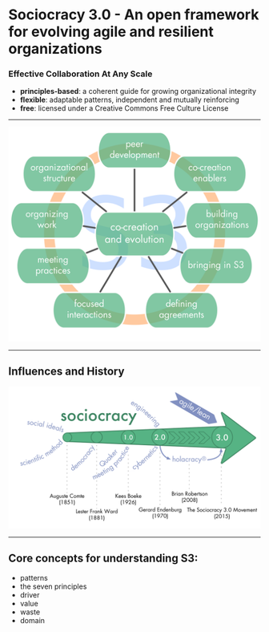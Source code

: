 # Sociocracy 3.0 - An open framework for evolving agile and resilient organizations 

### Effective Collaboration At Any Scale

* **principles-based**: a coherent guide for growing organizational integrity
* **flexible**: adaptable patterns, independent and mutually reinforcing
* **free**: licensed under a Creative Commons Free Culture License

---

![inline,fit](img/general/s3-pattern-groups.png)

---

## Influences and History

![inline, fit](img/general/history.png)

---

## Core concepts for understanding S3: 

- patterns
- the seven principles
- driver
- value 
- waste
- domain
